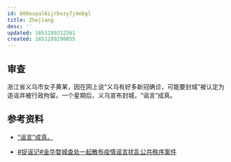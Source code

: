 ```yaml
---
id: 608expal6ijrbxzy7j4ebgl
title: Zhejiang
desc: ''
updated: 1651289312561
created: 1651289290055
---
```


## 审查

浙江省义乌市女子黄某，因在网上说“义乌有好多新冠确诊，可能要封城”被认定为造谣并被行政拘留。一个星期后，义乌宣布封城，“谣言”成真。


## 参考资料

- [“谣言”成真。](https://twitter.com/SpeechFreedomCN/status/1520228192434499587?ref_src=twsrc%5Egoogle%7Ctwcamp%5Eserp%7Ctwgr%5Etweet)

- [#捉谣记#金华婺城查处一起散布疫情谣言扰乱公共秩序案件](https://py.zjol.com.cn/pyxw/202204/t20220425_24136365.shtml)
